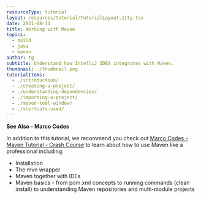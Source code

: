 ```yaml
---
resourceType: tutorial
layout: resources/tutorial/TutorialLayout.11ty.tsx
date: 2021-08-11
title: Working with Maven
topics:
  - build
  - java
  - maven
author: tg
subtitle: Understand how IntelliJ IDEA integrates with Maven.
thumbnail: ./thumbnail.png
tutorialItems:
  - ./introduction/
  - ./creating-a-project/
  - ./understanding-dependencies/
  - ./importing-a-project/
  - ./maven-tool-window/
  - ./shortcuts-used/
---
```


**See Also - Marco Codes**

In addition to this tutorial, we recommend you check out [Marco Codes - Maven Tutorial - Crash Course](https://www.youtube.com/watch?v=Xatr8AZLOsE) to learn about how to use Maven like a professional including:
- Installation
- The mvn wrapper
- Maven together with IDEs
- Maven basics - from pom.xml concepts to running commands (clean install) to understanding Maven repositories and multi-module projects
